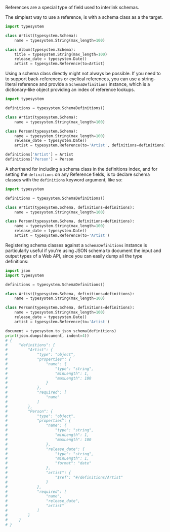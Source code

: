 References are a special type of field used to interlink schemas.

The simplest way to use a reference, is with a schema class as a the target.

```python
import typesystem

class Artist(typesystem.Schema):
    name = typesystem.String(max_length=100)

class Album(typesystem.Schema):
    title = typesystem.String(max_length=100)
    release_date = typesystem.Date()
    artist = typesystem.Reference(to=Artist)
```

Using a schema class directly might not always be possible. If you need to
to support back-references or cyclical references, you can use a string-literal
reference and provide a `SchemaDefinitions` instance, which is a dictionary-like
object providing an index of reference lookups.

```python
import typesystem

definitions = typesystem.SchemaDefinitions()

class Artist(typesystem.Schema):
    name = typesystem.String(max_length=100)

class Person(typesystem.Schema):
    name = typesystem.String(max_length=100)
    release_date = typesystem.Date()
    artist = typesystem.Reference(to='Artist', definitions=definitions)

definitions['Artist'] = Artist
definitions['Person'] = Person
```

A shorthand for including a schema class in the definitions index, and for
setting the `definitions` on any Reference fields, is to declare schema
classes with the `definitions` keyword argument, like so:

```python
import typesystem

definitions = typesystem.SchemaDefinitions()

class Artist(typesystem.Schema, definitions=definitions):
    name = typesystem.String(max_length=100)

class Person(typesystem.Schema, definitions=definitions):
    name = typesystem.String(max_length=100)
    release_date = typesystem.Date()
    artist = typesystem.Reference(to='Artist')
```

Registering schema classes against a `SchemaDefinitions` instance is particularly
useful if you're using JSON schema to document the input and output types of
a Web API, since you can easily dump all the type definitions:

```python
import json
import typesystem

definitions = typesystem.SchemaDefinitions()

class Artist(typesystem.Schema, definitions=definitions):
    name = typesystem.String(max_length=100)

class Person(typesystem.Schema, definitions=definitions):
    name = typesystem.String(max_length=100)
    release_date = typesystem.Date()
    artist = typesystem.Reference(to='Artist')

document = typesystem.to_json_schema(definitions)
print(json.dumps(document, indent=4))
# {
#     "definitions": {
#         "Artist": {
#             "type": "object",
#             "properties": {
#                 "name": {
#                     "type": "string",
#                     "minLength": 1,
#                     "maxLength": 100
#                 }
#             },
#             "required": [
#                 "name"
#             ]
#         },
#         "Person": {
#             "type": "object",
#             "properties": {
#                 "name": {
#                     "type": "string",
#                     "minLength": 1,
#                     "maxLength": 100
#                 },
#                 "release_date": {
#                     "type": "string",
#                     "minLength": 1,
#                     "format": "date"
#                 },
#                 "artist": {
#                     "$ref": "#/definitions/Artist"
#                 }
#             },
#             "required": [
#                 "name",
#                 "release_date",
#                 "artist"
#             ]
#         }
#     }
# }
```
